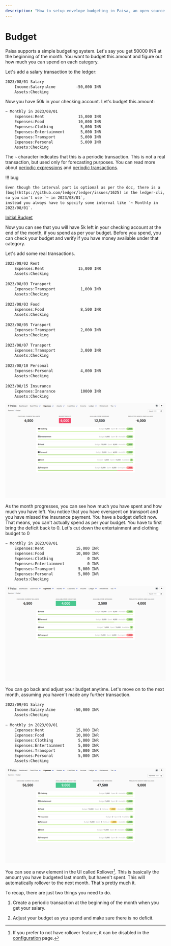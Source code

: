 ```yaml
---
description: "How to setup envelope budgeting in Paisa, an open source personal finance manager"
---
```



# Budget

Paisa supports a simple budgeting system. Let's say you get 50000 INR
at the beginning of the month. You want to budget this amount and
figure out how much you can spend on each category.

Let's add a salary transaction to the ledger:

```ledger
2023/08/01 Salary
    Income:Salary:Acme         -50,000 INR
    Assets:Checking
```

Now you have 50k in your checking account. Let's budget this amount:

```ledger
~ Monthly in 2023/08/01
    Expenses:Rent               15,000 INR
    Expenses:Food               10,000 INR
    Expenses:Clothing            5,000 INR
    Expenses:Entertainment       5,000 INR
    Expenses:Transport           5,000 INR
    Expenses:Personal            5,000 INR
    Assets:Checking
```

The `~` character indicates that this is a periodic transaction. This
is not a real transaction, but used only for forecasting purposes. You
can read more about [periodic expressions](https://ledger-cli.org/doc/ledger3.html#Period-Expressions) and [periodic transactions](https://ledger-cli.org/doc/ledger3.html#Budgeting-and-Forecasting).

!!! bug

    Even though the interval part is optional as per the doc, there is a
    [bug](https://github.com/ledger/ledger/issues/1625) in the ledger-cli, so you can't use `~ in 2023/08/01`,
    instead you always have to specify some interval like `~ Monthly in 2023/08/01`.

[Initial Budget](../images/budget-1.png)

Now you can see that you will have 5k left in your checking account at
the end of the month, if you spend as per your budget. Before you
spend, you can check your budget and verify if you have money
available under that category.

Let's add some real transactions.

```ledger
2023/08/02 Rent
    Expenses:Rent               15,000 INR
    Assets:Checking

2023/08/03 Transport
    Expenses:Transport           1,000 INR
    Assets:Checking

2023/08/03 Food
    Expenses:Food                8,500 INR
    Assets:Checking

2023/08/05 Transport
    Expenses:Transport           2,000 INR
    Assets:Checking

2023/08/07 Transport
    Expenses:Transport           3,000 INR
    Assets:Checking

2023/08/10 Personal
    Expenses:Personal            4,000 INR
    Assets:Checking

2023/08/15 Insurance
    Expenses:Insurance           10000 INR
    Assets:Checking
```

![Month end Budget](../images/budget-2.png)

As the month progresses, you can see how much you have spent and how
much you have left. You notice that you have overspent on transport
and you have missed the insurance payment. You have a budget deficit
now. That means, you can't actually spend as per your budget. You have
to first bring the deficit back to 0. Let's cut down the entertainment
and clothing budget to 0

```ledger hl_lines="4-5"
~ Monthly in 2023/08/01
    Expenses:Rent              15,000 INR
    Expenses:Food              10,000 INR
    Expenses:Clothing               0 INR
    Expenses:Entertainment          0 INR
    Expenses:Transport          5,000 INR
    Expenses:Personal           5,000 INR
    Assets:Checking
```

![Budget Deficit Fixed](../images/budget-3.png)

You can go back and adjust your budget anytime. Let's move on to the
next month, assuming you haven't made any further transaction.

```ledger
2023/09/01 Salary
    Income:Salary:Acme        -50,000 INR
    Assets:Checking

~ Monthly in 2023/09/01
    Expenses:Rent              15,000 INR
    Expenses:Food              10,000 INR
    Expenses:Clothing           5,000 INR
    Expenses:Entertainment      5,000 INR
    Expenses:Transport          5,000 INR
    Expenses:Personal           5,000 INR
    Assets:Checking
```

![Next month Budget](../images/budget-4.png)

You can see a new element in the UI called Rollover[^1]. This is basically
the amount you have budgeted last month, but haven't spent. This will
automatically rollover to the next month. That's pretty much it.

To recap, there are just two things you need to do.

1) Create a periodic transaction at the beginning of the month when
you get your salary.

2) Adjust your budget as you spend and make sure there is no deficit.

[^1]: If you prefer to not have rollover feature, it can be disabled in the [configuration](../reference/config.md) page.
